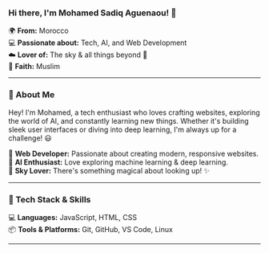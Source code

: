 ### Hi there, I'm Mohamed Sadiq Aguenaou! 👋

🌍 **From:** Morocco  
💻 **Passionate about:** Tech, AI, and Web Development  
☁️ **Lover of:** The sky & all things beyond 🌌  
🕌 **Faith:** Muslim  

---

### 🚀 About Me
Hey! I'm Mohamed, a tech enthusiast who loves crafting websites, exploring the world of AI, and constantly learning new things. Whether it's building sleek user interfaces or diving into deep learning, I'm always up for a challenge! 😃

🔹 **Web Developer:** Passionate about creating modern, responsive websites.  
🔹 **AI Enthusiast:** Love exploring machine learning & deep learning.  
🔹 **Sky Lover:** There's something magical about looking up! ✨  

---

### 🔧 Tech Stack & Skills
💻 **Languages:** JavaScript, HTML, CSS  
📦 **Tools & Platforms:** Git, GitHub, VS Code, Linux  

---
